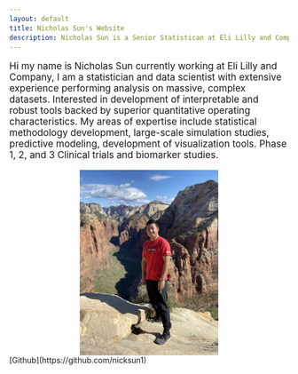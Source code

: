 ```yaml
---
layout: default
title: Nicholas Sun's Website
description: Nicholas Sun is a Senior Statistican at Eli Lilly and Company.
---
```

<html>
<head>
	<meta name="viewport" content="width=device-width, initial-scale=1">
<style>
 .iconDetails {
 margin-left:2%;
float:left; 
height:20px;
width:20px; 
} 
img {
  display: block;
  margin-left: auto;
  margin-right: auto;
}
.container2 {
    width:100%;
    height:auto;
    padding:1%;
}
</style>
</head>
<body>

<p style="font-size:17px;">Hi my name is Nicholas Sun currently working at Eli Lilly and Company, I am a statistician and data scientist with extensive experience performing analysis on massive, complex datasets. Interested in development of interpretable and robust tools backed by superior quantitative operating characteristics. My areas of expertise include statistical methodology development, large-scale simulation studies, predictive modeling, development of visualization tools. Phase 1, 2, and 3 Clinical trials and biomarker studies.</p>
<div class="row marketing">
	<div class="col-sm-6">
	<img  class="center" alt="km" src="./file/IMG_0925.jpg" width="250" height="333.33">
	</div>
	
</div>
[Github](https://github.com/nicksun1)<br/>

<!--
<html>
<head>
<style>
* {
  box-sizing: border-box;
}
<!--
.column {
  float: left;
  width: 50%;
  padding: 8px;
}
<!--
/* Clearfix (clear floats) */
.row::after {
  content: "";
  clear: both;
  display: table;
}
</style>
</head>
<body>
<p style="font-size:18px;">Comparison of Kaplan Meier curves under two different analysis methods</p>
<div class="col-sm-6">
	<img  class="img-circle avatar" alt="km" src="./file/KM_plot.png" width="420" height="150">
</div>
<p style="font-size:18px;">Analysis models for desired endpoints and simulation analysis.</p>
<div class="row">
  <div class="column">
    <img src="./file/model_plot1.png" alt="Snow" style="width:100%">
  </div>
  <div class="column">
    <img src="./file/3model_plot.png" alt="Forest" style="width:100%">
  </div>
</div>
</body>
</html>


 

